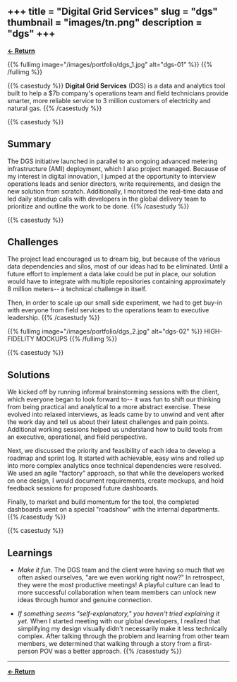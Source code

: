 +++
title = "Digital Grid Services"
slug = "dgs"
thumbnail = "images/tn.png"
description = "dgs"
+++
---------------------------
[__← Return__](/projects)

{{% fullimg image="/images/portfolio/dgs_1.jpg" alt="dgs-01" %}}
{{% /fullimg %}}

{{% casestudy %}}
__Digital Grid Services__ (DGS) is a data and analytics tool built to help a $7b company's operations team and field technicians provide smarter, more reliable service to 3 million customers of electricity and natural gas.
{{% /casestudy %}}

{{% casestudy %}}
## Summary
The DGS initiative launched in parallel to an ongoing advanced metering infrastructure (AMI) deployment, which I also project managed. Because of my interest in digital innovation, I jumped at the opportunity to interview operations leads and senior directors, write requirements, and design the new solution from scratch. Additionally, I monitored the real-time data and led daily standup calls with developers in the global delivery team to prioritize and outline the work to be done.
{{% /casestudy %}}

{{% casestudy %}}
## Challenges
The project lead encouraged us to dream big, but because of the various data dependencies and silos, most of our ideas had to be eliminated. Until a future effort to implement a data lake could be put in place, our solution would have to integrate with multiple repositories containing approximately 8 million meters-- a technical challenge in itself.

Then, in order to scale up our small side experiment, we had to get buy-in with everyone from field services to the operations team to executive leadership.
{{% /casestudy %}}

{{% fullimg image="/images/portfolio/dgs_2.jpg" alt="dgs-02" %}}
HIGH-FIDELITY MOCKUPS
{{% /fullimg %}}

{{% casestudy %}}
## Solutions
We kicked off by running informal brainstorming sessions with the client, which everyone began to look forward to-- it was fun to shift our thinking from being practical and analytical to a more abstract exercise. These evolved into relaxed interviews, as leads came by to unwind and vent after the work day and tell us about their latest challenges and pain points. Additional working sessions helped us understand how to build tools from an executive, operational, and field perspective. 

Next, we discussed the priority and feasibility of each idea to develop a roadmap and sprint log. It started with achievable, easy wins and rolled up into more complex analytics once technical dependencies were resolved.
We used an agile "factory" approach, so that while the developers worked on one design, I would document requirements, create mockups, and hold feedback sessions for proposed future dashboards. 

Finally, to market and build momentum for the tool, the completed dashboards went on a special "roadshow" with the internal departments. 
{{% /casestudy %}}

{{% casestudy %}}
## Learnings
* _Make it fun._ The DGS team and the client were having so much that we often asked ourselves, "are we even working right now?" In retrospect, they were the most productive meetings! A playful culture can lead to more successful collaboration when team members can unlock new ideas through humor and genuine connection.

* _If something seems "self-explanatory," you haven't tried explaining it yet._ When I started meeting with our global developers, I realized that simplifying my design visually didn't necessarily make it less technically complex. After talking through the problem and learning from other team members, we determined that walking through a story from a first-person POV was a better approach.
{{% /casestudy %}}


-----

[__← Return__](/projects)